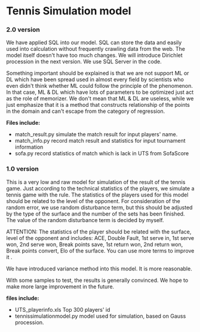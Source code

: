 # Tennis Simulation model

### 2.0  version

We have applied SQL into our model. SQL can store the data and easily used into calculation without frequently crawling data from the web. The model itself doesn't have too much changes. We will introduce Dirichlet procession in the next version. We use SQL Server in the code.

Something important should be explained is that we are not support ML or DL which have been spread used in almost every field by scientists who even didn't think whether ML could follow the principle of the phenomenon. In that case, ML & DL which have lots of parameters to be optimized just act as the role of memorizer. We don't mean that ML & DL are useless, while we just emphasize that it is a method that constructs relationship of the points in the domain and can't escape from the category of regression.

**Files include:**

- match_result.py   simulate the match result for input players' name.
- match_info.py   record match result and statistics for input tournament information
- sofa.py   record statistics of match which is lack in UTS from SofaScore 



### 1.0  version

This is a very low and raw model for simulation of the result of the tennis game. Just according to the technical statistics of the players, we simulate a tennis game with the rule.  The statistics of the players used for this model should be related to the level of the opponent. For consideration of the random error, we use random disturbance term, but this should be adjusted by the type of the surface and the number of the sets has been finished. The value of the random disturbance term is decided by myself.

ATTENTION: The statistics of the player should be related with the surface, level of the opponent and includes: ACE, Double Fault, 1st serve in, 1st serve won, 2nd serve won, Break points save, 1st return won, 2nd return won, Break points convert, Elo of the surface. You can use more terms to improve it .

We have introduced variance method into this model. It is more reasonable.

With some samples to test, the results is generally convinced. We hope to make more large improvement in the future.  

**files include:**

- UTS_playerinfo.xls    Top 300 players' id
- tennissimulationmodel.py    model used for simulation, based on Gauss procession.